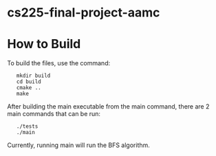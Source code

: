# cs225-final-project-aamc

# How to Build

To build the files, use the command:
```
   mkdir build
   cd build
   cmake ..
   make
```
    
After building the main executable from the main command, there are 2 main commands that can be run:
```
   ./tests
   ./main
```
   
Currently, running main will run the BFS algorithm.
